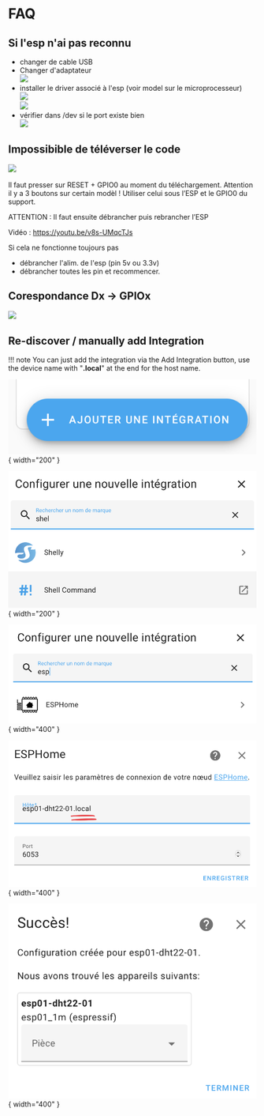 # FAQ
## Si l'esp n'ai pas reconnu
- changer de cable USB
- Changer d'adaptateur <br><img src="../Images/IMG_8334.jpg" width="300">
- installer le driver associé à l'esp (voir model sur le microprocesseur) <br><img src="../Images/IMG_8332.jpg" width="300"> <br><img src="../Images/Install-CP210x-VCP-Driver 2022-01-29 16-10-44.png" width="300">
- vérifier dans /dev si le port existe bien <br><img src="../Images/terminal.png" width="300">

## Impossibible de téléverser le code

<img src="../Images/upload-error.png" width="400">

Il faut presser sur RESET + GPIO0 au moment du téléchargement. Attention il y a 3 boutons sur certain modèl ! Utiliser celui sous l’ESP et le GPIO0 du support.

ATTENTION : Il faut ensuite débrancher puis rebrancher l’ESP

Vidéo : https://youtu.be/v8s-UMqcTJs 

Si cela ne fonctionne toujours pas
- débrancher l'alim. de l'esp (pin 5v ou 3.3v)
- débrancher toutes les pin et recommencer.

## Corespondance Dx -> GPIOx
<img src="../Images/ESP8266-NodeMCU-kit-12-E-pinout-gpio-pin.png" width="400">

## Re-discover / manually add Integration

!!! note
You can just add the integration via the Add Integration button, use the device name with "**.local**" at the end for the host name.

![Image title](Images/2022-10-16_16-37-09-3zcj6.png){ width="200" }

![Image title](Images/2022-12-30_22-03-45.png){ width="200" }


![Image title](Images/2022-10-16_16-37-25-ckv2i.png){ width="400" }

![Image title](Images/2022-10-16_16-33-14-5rq5p.png){ width="400" }

![Image title](Images/2022-10-16_16-33-28-1x9dq.png){ width="400" }
